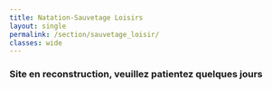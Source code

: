```yaml
---
title: Natation-Sauvetage Loisirs
layout: single
permalink: /section/sauvetage_loisir/
classes: wide
---
```

### Site en reconstruction, veuillez patientez quelques jours